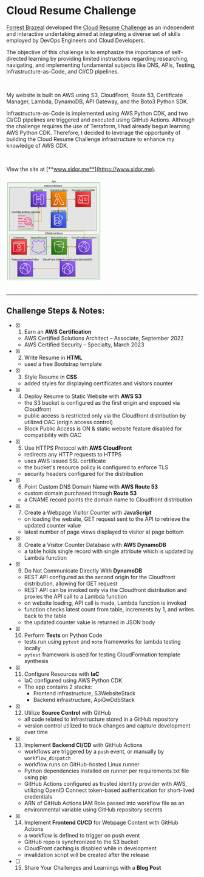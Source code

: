 # Cloud Resume Challenge
[Forrest Brazeal](https://forrestbrazeal.com/) developed the [Cloud Resume Challenge](https://cloudresumechallenge.dev/docs/the-challenge/aws/) as an independent and interactive undertaking aimed at integrating a diverse set of skills employed by DevOps Engineers and Cloud Developers.

The objective of this challenge is to emphasize the importance of self-directed learning by providing limited instructions regarding researching, navigating, and implementing fundamental subjects like DNS, APIs, Testing, Infrastructure-as-Code, and CI/CD pipelines.

</br>

My website is built on AWS using S3, CloudFront, Route 53, Certificate Manager, Lambda, DynamoDB, API Gateway, and the Boto3 Python SDK.

Infrastructure-as-Code is implemented using AWS Python CDK, and two CI/CD pipelines are triggered and executed using GitHub Actions. Although the challenge requires the use of Terraform, I had already begun learning AWS Python CDK. Therefore, I decided to leverage the opportunity of building the Cloud Resume Challenge infrastructure to enhance my knowledge of AWS CDK.

</br>

View the site at [**www.sidor.me**](https://www.sidor.me).


<img src="./diagram.png" alt="CDK App Architecture Diagram" width="50%" height="25%">

</br>
</br>

---

## Challenge Steps & Notes:

- [x]  1. Earn an **AWS Certification**
    - AWS Certified Solutions Architect – Associate, September 2022
    - AWS Certified Security – Specialty, March 2023

- [x]  2. Write Resume in **HTML**
    - used a free Bootstrap template

- [x]  3. Style Resume in **CSS**
    - added styles for displaying certificates and visitors counter

- [x]  4. Deploy Resume to Static Website with **AWS S3**
    - the S3 bucket is configured as the first origin and exposed via Cloudfront
    - public access is restricted only via the Cloudfront distribution by utilized OAC (origin access control)
    - Block Public Access is ON & static website feature disabled for compatibility with OAC

- [x]  5. Use HTTPS Protocol with **AWS CloudFront**
    - redirects any HTTP requests to HTTPS
    - uses AWS issued SSL certificate 
    - the bucket's resource policy is configured to enforce TLS
    - security headers configured for the distribution

- [x]  6. Point Custom DNS Domain Name with **AWS Route 53**
    - custom domain purchased through **Route 53**
    - a CNAME record points the domain name to Cloudfront distribution

- [x]  7. Create a Webpage Visitor Counter with **JavaScript**
    - on loading the website, GET request sent to the API to retrieve the updated counter value
    - latest number of page views displayed to visitor at page bottom

- [x]  8. Create a Visitor Counter Database with **AWS DynamoDB**
    - a table holds single record with single attribute which is updated by Lambda function

- [x]  9. Do Not Communicate Directly With **DynamoDB**
    - REST API configured as the second origin for the Cloudfront distribution, allowing for GET request
    - REST API can be invoked only via the Cloudfront distribution and proxies the API call to a Lambda function 
    - on website loading, API call is made, Lambda function is invoked
    - function checks latest count from table, increments by 1, and writes back to the table
    - the updated counter value is returned in JSON body

- [x] 10. Perform **Tests** on Python Code
    - tests run using `pytest` and `moto` frameworks for lambda testing locally
    - `pytest` framework is used for testing CloudFormation template synthesis

- [x] 11. Configure Resources with **IaC**
    - IaC configured using AWS Python CDK
    - The app contains 2 stacks:
        - Frontend infrastructure, S3WebsiteStack
        - Backend infrastructure, ApiGwDdbStack

- [x] 12. Utilize **Source Control** with GitHub
    - all code related to infrastructure stored in a GitHub repository
    - version control utilized to track changes and capture development over time

- [x] 13. Implement **Backend CI/CD** with GitHub Actions
    - workflows are triggered by a `push` event, or manually by `workflow_dispatch`
    - workflow runs on GitHub-hosted Linux runner
    - Python dependencies installed on runner per requirements.txt file using pip
    - GitHub Actions configured as trusted identity provider with AWS, utilizing OpenID Connect token-based authentication for short-lived credentials
    - ARN of GitHub Actions IAM Role passed into workflow file as an environmental variable using GitHub repository secrets

- [x] 14. Implement **Frontend CI/CD** for Webpage Content with GitHub Actions
    - a workflow is defined to trigger on push event
    - GitHub repo is synchronized to the S3 bucket
    - CloudFront caching is disabled while in development
    - invalidation script will be created after the release

- [ ] 15. Share Your Challenges and Learnings with a **Blog Post**
